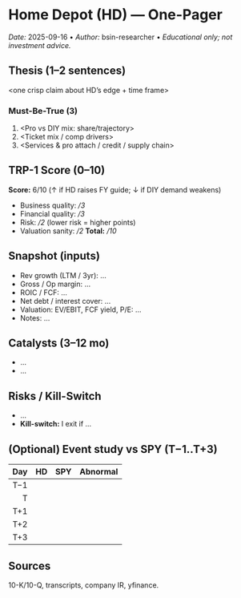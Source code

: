 # Home Depot (HD) — One-Pager
_Date:_ 2025-09-16 • _Author:_ bsin-researcher • _Educational only; not investment advice._

## Thesis (1–2 sentences)
<one crisp claim about HD’s edge + time frame>

### Must-Be-True (3)
1. <Pro vs DIY mix: share/trajectory>
2. <Ticket mix / comp drivers>
3. <Services & pro attach / credit / supply chain>

## TRP-1 Score (0–10)
**Score:** 6/10 (↑ if HD raises FY guide; ↓ if DIY demand weakens)

- Business quality: _/3_
- Financial quality: _/3_
- Risk: _/2_ (lower risk = higher points)
- Valuation sanity: _/2_
**Total:** _/10_

## Snapshot (inputs)
- Rev growth (LTM / 3yr): …
- Gross / Op margin: …
- ROIC / FCF: …
- Net debt / interest cover: …
- Valuation: EV/EBIT, FCF yield, P/E: …
- Notes: …

## Catalysts (3–12 mo)
- …
- …

## Risks / Kill-Switch
- …
- **Kill-switch:** I exit if …

## (Optional) Event study vs SPY (T−1..T+3)
| Day | HD | SPY | Abnormal |
|---:|---:|---:|---:|
| T−1 |  |  |  |
| T   |  |  |  |
| T+1 |  |  |  |
| T+2 |  |  |  |
| T+3 |  |  |  |

## Sources
10-K/10-Q, transcripts, company IR, yfinance.

